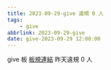 ```yaml
---
title: 2023-09-29-give 違規 0 人
tags:
    - give
abbrlink: 2023-09-29-give
date: give-2023-09-29 12:00:00
---
```

give 板 [板規連結](https://www.ptt.cc/bbs/give/M.1612495900.A.C32.html)
昨天違規 0 人
